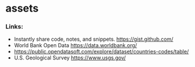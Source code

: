 # assets
### Links:
- Instantly share code, notes, and snippets. https://gist.github.com/
- World Bank Open Data  https://data.worldbank.org/
- https://public.opendatasoft.com/explore/dataset/countries-codes/table/
- U.S. Geological Survey https://www.usgs.gov/
